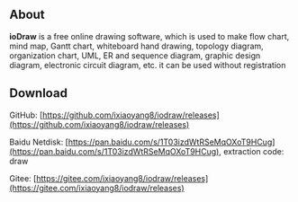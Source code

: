 About
-----
**ioDraw** is a free online drawing software, which is used to make flow chart, mind map, Gantt chart, whiteboard hand drawing, topology diagram, organization chart, UML, ER and sequence diagram, graphic design diagram, electronic circuit diagram, etc. it can be used without registration


Download
-----
GitHub: [https://github.com/ixiaoyang8/iodraw/releases](https://github.com/ixiaoyang8/iodraw/releases)

Baidu Netdisk: [https://pan.baidu.com/s/1T03izdWtRSeMqOXoT9HCug](https://pan.baidu.com/s/1T03izdWtRSeMqOXoT9HCug), extraction code: draw

Gitee: [https://gitee.com/ixiaoyang8/iodraw/releases](https://gitee.com/ixiaoyang8/iodraw/releases)
